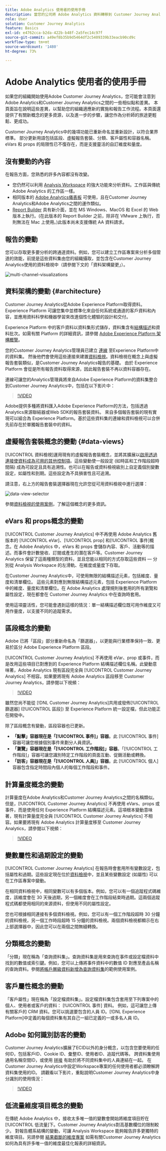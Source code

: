 ```yaml
---
title: Adobe Analytics 使用者的使用手冊
description: 當您的公司將 Adobe Analytics 資料轉移到 Customer Journey Analytics 時，以使用者角度需要考慮什麼
role: User
solution: Customer Journey Analytics
feature: Basics
exl-id: e4762cca-b2da-422b-b48f-2a5fec14c97f
source-git-commit: a49ef8b35b9d5464df2c5409339b33eacb90cd9c
workflow-type: tm+mt
source-wordcount: '1480'
ht-degree: 73%

---
```


# Adobe Analytics 使用者的使用手冊

如果您的組織開始使用Adobe Customer Journey Analytics，您可能會注意到Adobe Analytics和Customer Journey Analytics之間的一些相似點和差異。 本頁面旨在說明這些差異，以幫助您的組織適應新的實施和報告工作流程。本頁面還提供了有關新概念的更多資源，以及進一步的步驟，讓您作為分析師的旅途更輕鬆、更成功。

Customer Journey Analytics中的幾項功能已重新命名並重新設計，以符合業界標準。 部分更新用語包括區段、虛擬報告套裝、分類、客戶屬性和容器名稱。eVars 和 props 的局限性已不復存在，而是支援靈活的自訂維度和量度。

## 沒有變動的內容

在報告方面，您熟悉的許多內容都沒有改變。

* 您仍然可以利用 [Analysis Workspace](/help/analysis-workspace/home.md) 的強大功能來分析資料。工作區與傳統 Adobe Analytics 的工作區一樣。
* 相同版本的 [Adobe Analytics儀表板](/help/mobile-app/home.md) 可使用，且在Customer Journey Analytics和Adobe Analytics之間的運作類似。
* [Report Builder](/help/report-builder/report-buider-overview.md) 具有新介面，並在 MS Windows、MacOS 和 Excel 的 Web版本上執行。(在此版本的 Report Builder 之前，除非在 VMware 上執行，否則無法在 Mac 上使用。)此版本尚未支援傳統 AA 資料請求。

## 報告的變動

您可以存取更多要分析的跨通道資料。例如，您可以建立工作區專案來分析多個管道的效能，前提是這些資料集由您的組織攝取，並包含在Customer Journey Analytics使用的資料檢視中（請參閱下文的「資料架構變更」）。

![multi-channel-visualizations](assets/cross-channel.png)

## 資料架構的變動 {#architecture}

Customer Journey Analytics從Adobe Experience Platform取得資料。 Experience Platform 可讓您集中並標準化來自任何系統或通道的客戶資料和內容，並應用資料科學和機器學習來改進個性化體驗的設計和交付。

Experience Platform 中的客戶資料以資料集形式儲存，資料集含有[結構描述](https://experienceleague.adobe.com/docs/platform-learn/tutorials/schemas/schemas-and-experience-data-model.html?lang=zh-Hant)和資料批次。如需有關 Platform 的詳細資訊，請參閱 [Adobe Experience Platform 架構概覽](https://experienceleague.adobe.com/docs/platform-learn/tutorials/intro-to-platform/basic-architecture.html?lang=zh-Hant)。

您的Customer Journey Analytics管理員已建立 [連線](/help/connections/create-connection.md) 至Experience Platform中的資料集。 然後他們會使用這些連接來建置[資料檢視](/help/data-views/data-views.md)。資料檢視在概念上與虛擬報告套裝類似，是Customer Journey Analytics報告的基礎。 由於 Experience Platform 會從是所有報告資料取得來源，因此報告套裝不再以資料容器存在。

連線可讓您的Analytics管理員將來自Adobe Experience Platform的資料集整合到Customer Journey Analytics中，包括在以下影片中：

>[!VIDEO](https://video.tv.adobe.com/v/35111/?quality=12)

Adobe提供多種將資料匯入Adobe Experience Platform的方法，包括透過Analytics來源聯結器或Web SDK的報告套裝資料。 來自多個報告套裝的現有實現可以組合為 Experience Platform。基於這些資料集的連線和資料檢視可以合併先前存在於單獨報告套裝中的資料。

## 虛擬報告套裝概念的變動 {#data-views}

[!UICONTROL 資料檢視]運用現有的虛擬報告套裝概念，並將其擴展以[啟用透過連接使資料成為可用的其他控制項](/help/data-views/create-dataview.md)。這些變動使一般設定 (如時區和工作階段超時間隔) 成為可設定且具有追溯性。也可以在報告或資料檢視級別上自定義個別變數設定，如屬性和到期。這些設定為不具損害性且可追溯。

請注意，右上方的報告套裝選擇器現在允許您從可用資料檢視中進行選擇：

![data-view-selector](assets/data-views.png)

參閱[資料檢視的使用案例](/help/use-cases/data-views/data-views-usecases.md)，了解這個概念的更多資訊。

## eVars 和 props概念的變動

[!UICONTROL Customer Journey Analytics] 中不再使用 Adobe Analytics 舊版本的 [!UICONTROL eVar]、[!UICONTROL prop] 和[!UICONTROL 事件]概念。在 Adobe Analytics 中，eVars 和 props 會儲存內容、客戶、活動等的描述。而事件會計數營收、訂閱或產生的潛在客戶等。Customer Journey Analytics 保留了這兩種類型的資料，並且您能以相同的方式存取這些資料 — 分別從 Analysis Workspace 的左滑軌、在維度或量度下存取。

在Customer Journey Analytics中，可使用無限的結構描述元素，包括維度、量度和清單欄位。 這些元素對應到無限結構描述元素，包括 Experience Platform 中的維度、量度和清單欄位。在 Adobe Analytics 處理規則後套用的所有瀏覽和屬性設定，現在都會在 Customer Journey Analytics 中在查詢時套用。

使用這項靈活性，您可能會遇到這樣的情況：單一結構描述欄位既可用作維度又可用作量度，以支援不同的追蹤需求。

## 區段概念的變動

Adobe 已將「區段」部分重新命名為「篩選器」，以更能與行業標準保持一致、更易於區分 Adobe Experience Platform 區段。

[!UICONTROL Customer Journey Analytics] 不再使用 eVar、prop 或事件，而是改用這些項目已對應到的 Experience Platform 結構描述欄位名稱。此變動意味著，Adobe Analytics 現有區段完全與 [!UICONTROL Customer Journey Analytics] 不相容。如果要將現有 Adobe Analytics 區段移至 Customer Journey Analytics，請參閱以下視頻：

>[!VIDEO](https://video.tv.adobe.com/v/31982/?quality=12)

雖然您尚不能從 [!DNL Customer Journey Analytics]共用或發佈[!UICONTROL 篩選器] ([!UICONTROL 區段]) 至 Experience Platform 統一設定檔，但此功能正在開發中。

除了區段概念有變動，區段容器也已更新。

* **「點擊」容器現在是「[!UICONTROL 事件]」容器**。此 [!UICONTROL 事件] 容器可讓您根據個別事件來劃分人員資訊。
* **「瀏覽」容器現在是「[!UICONTROL 工作階段]」容器**。「[!UICONTROL 工作階段]」容器可讓您識別特定工作階段的頁面互動、促銷活動或轉換。
* **「訪客」容器現在是「[!UICONTROL 人員]」容器**。此 [!UICONTROL 個人] 容器包含指定時間段內個人的每個工作階段和事件。

## 計算量度概念的變動

計算量度在Adobe Analytics和Customer Journey Analytics之間的名稱類似。 但是，[!UICONTROL Customer Journey Analytics] 不再使用 eVars、props 或事件，而是使用任何 Experience Platform 結構描述元素。這項根本變動意味著，現有計算量度完全與 [!UICONTROL Customer Journey Analytics] 不相容。如果要將現有 Adobe Analytics 計算量度移至 Customer Journey Analytics，請參閱以下視頻：

>[!VIDEO](https://video.tv.adobe.com/v/31788/?quality=12)

## 變數屬性和過期設定的變動

[!UICONTROL Customer Journey Analytics] 在報告時會套用所有變數設定，包括屬性和過期。這些設定現在位於[資料檢視](/help/data-views/component-settings/persistence.md)中，並且某些變數設定 (如屬性) 可以在工作區專案中變動。

在相同資料檢視中，相同變數可以有多個版本。例如，您可以有一個追蹤程式碼維度，該維度會在 30 天後過期，另一個維度會在工作階段結束時過期。這兩個追蹤程式碼都使用相同的來源資料，但使用不同的屬性設定。

您也可根據相同連接有多個資料檢視。例如，您可以有一個工作階段超時 30 分鐘的資料檢視，另一個工作時段超時 15 分鐘的資料檢視。兩個資料檢視都顯示在右上部選擇器中，因此您可以在兩個之間無縫轉換。

## 分類概念的變動

「分類」現在稱為「查詢資料集」。查詢資料集是用來查詢在事件或設定檔資料中找到的數值或索引鍵。例如，您可以上傳將事件資料中的數值 ID 對應至產品名稱的查詢資料。參閱[將帳戶層級資料新增為查詢資料集](/help/use-cases/b2b/b2b.md)的範例使用案例。

## 客戶屬性概念的變動

「客戶屬性」現在稱為「設定檔資料集」。設定檔資料集包含套用至下列專案中的個人、使用者或客戶的資料： [!UICONTROL 事件] 資料。 例如，這可讓您上傳有關客戶的 CRM 資料。您可以挑選要包含的人員 ID。[!DNL Experience Platform]中定義的每個資料集有其自己一組已定義的一或多名人員 ID。

## Adobe 如何識別訪客的變動

Customer Journey Analytics擴展了ECID以外的身分概念，以包含您要使用的任何ID，包括客戶ID、Cookie ID、彙整ID、使用者ID、追蹤代碼等。 跨資料集使用通用名稱空間ID，或使用 [拼接](../stitching/overview.md) 有助於將不同資料集中的人員連結在一起。 在Customer Journey Analytics中設定Workspace專案的任何使用者都必須瞭解跨資料集使用的ID。 請觀看以下影片，重點說明Customer Journey Analytics中身分識別的使用情況：

>[!VIDEO](https://video.tv.adobe.com/v/30750/?quality=12)

## 低流量維度項目概念的變動

在傳統 Adobe Analytics 中，接收太多唯一值的變數會開始將維度項目貯在[!UICONTROL 低流量]下。Customer Journey Analytics對高基數欄位的限制較少。 對報告體系結構的變動，可讓 Analysis Workspace 能夠報告許多更獨特的維度項目。另請參閱 [結果截斷的維度專案](../analysis-workspace/workspace-faq/results-truncated.md) 如需有關Customer Journey Analytics如何為具有許多唯一值的維度最佳化報表的詳細資訊。
